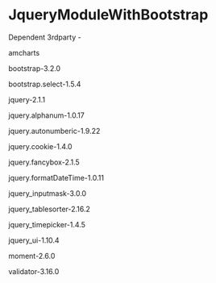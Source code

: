 JqueryModuleWithBootstrap
=========================

Dependent 3rdparty -

amcharts

bootstrap-3.2.0

bootstrap.select-1.5.4

jquery-2.1.1

jquery.alphanum-1.0.17

jquery.autonumberic-1.9.22

jquery.cookie-1.4.0

jquery.fancybox-2.1.5

jquery.formatDateTime-1.0.11

jquery_inputmask-3.0.0

jquery_tablesorter-2.16.2

jquery_timepicker-1.4.5

jquery_ui-1.10.4

moment-2.6.0

validator-3.16.0

